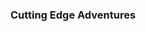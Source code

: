 ---
class: "col-sm-6 col-md-4 grid-item illustrator"
image: assets/images/portfolio/illustrator/001sm.jpg
link: "discipline/illustrator_projects.html#cutting_edge_adventures"
focus: Branding
name: Cutting Edge Adventures
description: A poster and product packaging.

divid: "cutting_edge_adventures"
title: <h3>Cutting Edge Adventures</h3>
description_long: <p>This posters and product packaging were produced for a Typography course in Summer 2022. The premise is the brand "Cutting Edge Adventures" is advertising for extreme adventures and has expanded into the energy bar market.</p>
imagelinks: 
  - /assets/images/portfolio/illustrator/001.jpg
  - /assets/images/portfolio/illustrator/002.jpg
  - /assets/images/portfolio/illustrator/003.jpg
  - /assets/images/portfolio/illustrator/004.jpg
images: 
  - /assets/images/portfolio/illustrator/001sm.jpg
  - /assets/images/portfolio/illustrator/002.jpg
  - /assets/images/portfolio/illustrator/003sm.jpg
  - /assets/images/portfolio/illustrator/004.jpg
foci: 
  - Type Heirarchy
  - Branding
  - Seamless Patterns
  - Color Palette
---